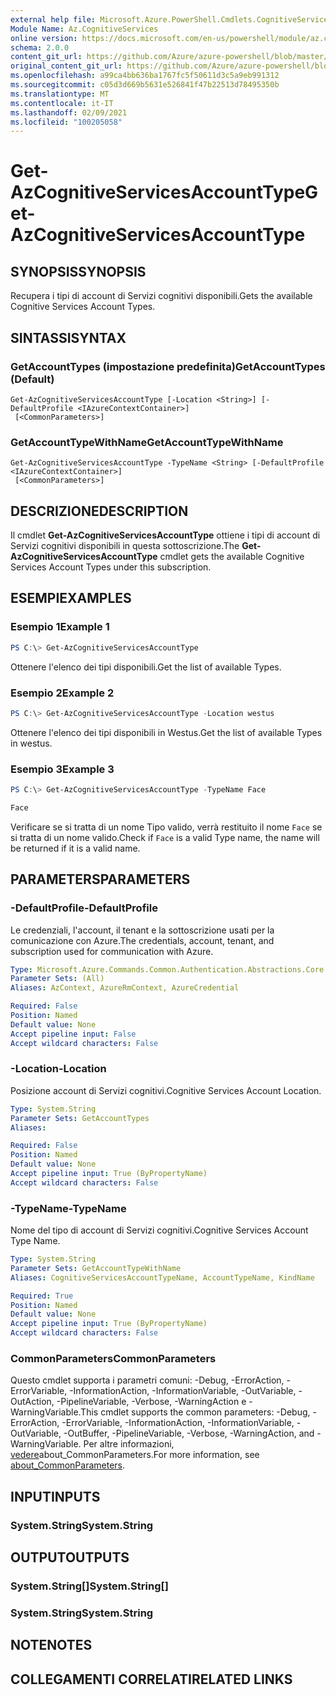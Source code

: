 ```yaml
---
external help file: Microsoft.Azure.PowerShell.Cmdlets.CognitiveServices.dll-Help.xml
Module Name: Az.CognitiveServices
online version: https://docs.microsoft.com/en-us/powershell/module/az.cognitiveservices/get-azcognitiveservicesaccounttype
schema: 2.0.0
content_git_url: https://github.com/Azure/azure-powershell/blob/master/src/CognitiveServices/CognitiveServices/help/Get-AzCognitiveServicesAccountType.md
original_content_git_url: https://github.com/Azure/azure-powershell/blob/master/src/CognitiveServices/CognitiveServices/help/Get-AzCognitiveServicesAccountType.md
ms.openlocfilehash: a99ca4bb636ba1767fc5f50611d3c5a9eb991312
ms.sourcegitcommit: c05d3d669b5631e526841f47b22513d78495350b
ms.translationtype: MT
ms.contentlocale: it-IT
ms.lasthandoff: 02/09/2021
ms.locfileid: "100205058"
---
```

# <span data-ttu-id="b42c3-101">Get-AzCognitiveServicesAccountType</span><span class="sxs-lookup"><span data-stu-id="b42c3-101">Get-AzCognitiveServicesAccountType</span></span>

## <span data-ttu-id="b42c3-102">SYNOPSIS</span><span class="sxs-lookup"><span data-stu-id="b42c3-102">SYNOPSIS</span></span>
<span data-ttu-id="b42c3-103">Recupera i tipi di account di Servizi cognitivi disponibili.</span><span class="sxs-lookup"><span data-stu-id="b42c3-103">Gets the available Cognitive Services Account Types.</span></span>

## <span data-ttu-id="b42c3-104">SINTASSI</span><span class="sxs-lookup"><span data-stu-id="b42c3-104">SYNTAX</span></span>

### <span data-ttu-id="b42c3-105">GetAccountTypes (impostazione predefinita)</span><span class="sxs-lookup"><span data-stu-id="b42c3-105">GetAccountTypes (Default)</span></span>
```
Get-AzCognitiveServicesAccountType [-Location <String>] [-DefaultProfile <IAzureContextContainer>]
 [<CommonParameters>]
```

### <span data-ttu-id="b42c3-106">GetAccountTypeWithName</span><span class="sxs-lookup"><span data-stu-id="b42c3-106">GetAccountTypeWithName</span></span>
```
Get-AzCognitiveServicesAccountType -TypeName <String> [-DefaultProfile <IAzureContextContainer>]
 [<CommonParameters>]
```

## <span data-ttu-id="b42c3-107">DESCRIZIONE</span><span class="sxs-lookup"><span data-stu-id="b42c3-107">DESCRIPTION</span></span>
<span data-ttu-id="b42c3-108">Il cmdlet **Get-AzCognitiveServicesAccountType** ottiene i tipi di account di Servizi cognitivi disponibili in questa sottoscrizione.</span><span class="sxs-lookup"><span data-stu-id="b42c3-108">The **Get-AzCognitiveServicesAccountType** cmdlet gets the available Cognitive Services Account Types under this subscription.</span></span>

## <span data-ttu-id="b42c3-109">ESEMPI</span><span class="sxs-lookup"><span data-stu-id="b42c3-109">EXAMPLES</span></span>

### <span data-ttu-id="b42c3-110">Esempio 1</span><span class="sxs-lookup"><span data-stu-id="b42c3-110">Example 1</span></span>
```powershell
PS C:\> Get-AzCognitiveServicesAccountType
```

<span data-ttu-id="b42c3-111">Ottenere l'elenco dei tipi disponibili.</span><span class="sxs-lookup"><span data-stu-id="b42c3-111">Get the list of available Types.</span></span>

### <span data-ttu-id="b42c3-112">Esempio 2</span><span class="sxs-lookup"><span data-stu-id="b42c3-112">Example 2</span></span>
```powershell
PS C:\> Get-AzCognitiveServicesAccountType -Location westus
```

<span data-ttu-id="b42c3-113">Ottenere l'elenco dei tipi disponibili in Westus.</span><span class="sxs-lookup"><span data-stu-id="b42c3-113">Get the list of available Types in westus.</span></span>

### <span data-ttu-id="b42c3-114">Esempio 3</span><span class="sxs-lookup"><span data-stu-id="b42c3-114">Example 3</span></span>
```powershell
PS C:\> Get-AzCognitiveServicesAccountType -TypeName Face

Face
```

<span data-ttu-id="b42c3-115">Verificare se si tratta di un nome Tipo valido, verrà restituito il nome `Face` se si tratta di un nome valido.</span><span class="sxs-lookup"><span data-stu-id="b42c3-115">Check if `Face` is a valid Type name, the name will be returned if it is a valid name.</span></span>

## <span data-ttu-id="b42c3-116">PARAMETERS</span><span class="sxs-lookup"><span data-stu-id="b42c3-116">PARAMETERS</span></span>

### <span data-ttu-id="b42c3-117">-DefaultProfile</span><span class="sxs-lookup"><span data-stu-id="b42c3-117">-DefaultProfile</span></span>
<span data-ttu-id="b42c3-118">Le credenziali, l'account, il tenant e la sottoscrizione usati per la comunicazione con Azure.</span><span class="sxs-lookup"><span data-stu-id="b42c3-118">The credentials, account, tenant, and subscription used for communication with Azure.</span></span>

```yaml
Type: Microsoft.Azure.Commands.Common.Authentication.Abstractions.Core.IAzureContextContainer
Parameter Sets: (All)
Aliases: AzContext, AzureRmContext, AzureCredential

Required: False
Position: Named
Default value: None
Accept pipeline input: False
Accept wildcard characters: False
```

### <span data-ttu-id="b42c3-119">-Location</span><span class="sxs-lookup"><span data-stu-id="b42c3-119">-Location</span></span>
<span data-ttu-id="b42c3-120">Posizione account di Servizi cognitivi.</span><span class="sxs-lookup"><span data-stu-id="b42c3-120">Cognitive Services Account Location.</span></span>

```yaml
Type: System.String
Parameter Sets: GetAccountTypes
Aliases:

Required: False
Position: Named
Default value: None
Accept pipeline input: True (ByPropertyName)
Accept wildcard characters: False
```

### <span data-ttu-id="b42c3-121">-TypeName</span><span class="sxs-lookup"><span data-stu-id="b42c3-121">-TypeName</span></span>
<span data-ttu-id="b42c3-122">Nome del tipo di account di Servizi cognitivi.</span><span class="sxs-lookup"><span data-stu-id="b42c3-122">Cognitive Services Account Type Name.</span></span>

```yaml
Type: System.String
Parameter Sets: GetAccountTypeWithName
Aliases: CognitiveServicesAccountTypeName, AccountTypeName, KindName

Required: True
Position: Named
Default value: None
Accept pipeline input: True (ByPropertyName)
Accept wildcard characters: False
```

### <span data-ttu-id="b42c3-123">CommonParameters</span><span class="sxs-lookup"><span data-stu-id="b42c3-123">CommonParameters</span></span>
<span data-ttu-id="b42c3-124">Questo cmdlet supporta i parametri comuni: -Debug, -ErrorAction, -ErrorVariable, -InformationAction, -InformationVariable, -OutVariable, -OutAction, -PipelineVariable, -Verbose, -WarningAction e -WarningVariable.</span><span class="sxs-lookup"><span data-stu-id="b42c3-124">This cmdlet supports the common parameters: -Debug, -ErrorAction, -ErrorVariable, -InformationAction, -InformationVariable, -OutVariable, -OutBuffer, -PipelineVariable, -Verbose, -WarningAction, and -WarningVariable.</span></span> <span data-ttu-id="b42c3-125">Per altre informazioni, [vedere](http://go.microsoft.com/fwlink/?LinkID=113216)about_CommonParameters.</span><span class="sxs-lookup"><span data-stu-id="b42c3-125">For more information, see [about_CommonParameters](http://go.microsoft.com/fwlink/?LinkID=113216).</span></span>

## <span data-ttu-id="b42c3-126">INPUT</span><span class="sxs-lookup"><span data-stu-id="b42c3-126">INPUTS</span></span>

### <span data-ttu-id="b42c3-127">System.String</span><span class="sxs-lookup"><span data-stu-id="b42c3-127">System.String</span></span>

## <span data-ttu-id="b42c3-128">OUTPUT</span><span class="sxs-lookup"><span data-stu-id="b42c3-128">OUTPUTS</span></span>

### <span data-ttu-id="b42c3-129">System.String[]</span><span class="sxs-lookup"><span data-stu-id="b42c3-129">System.String[]</span></span>

### <span data-ttu-id="b42c3-130">System.String</span><span class="sxs-lookup"><span data-stu-id="b42c3-130">System.String</span></span>

## <span data-ttu-id="b42c3-131">NOTE</span><span class="sxs-lookup"><span data-stu-id="b42c3-131">NOTES</span></span>

## <span data-ttu-id="b42c3-132">COLLEGAMENTI CORRELATI</span><span class="sxs-lookup"><span data-stu-id="b42c3-132">RELATED LINKS</span></span>

